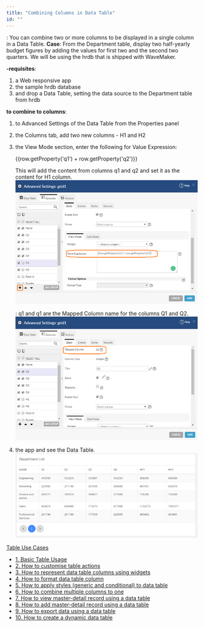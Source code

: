 ```yaml
---
title: "Combining Columns in Data Table"
id: ""
---
```


: You can combine two or more columns to be displayed in a single column in a Data Table. **Case**: From the Department table, display two half-yearly budget figures by adding the values for first two and the second two quarters. We will be using the hrdb that is shipped with WaveMaker.

**\-requisites**:

1. a Web responsive app
2. the sample hrdb database
3. and drop a Data Table, setting the data source to the Department table from hrdb

**to combine to columns**:

1. to Advanced Settings of the Data Table from the Properties panel
2. the Columns tab, add two new columns - H1 and H2
3. the View Mode section, enter the following for Value Expression:
    
    {{row.getProperty('q1') + row.getProperty('q2')}}
    
    This will add the content from columns q1 and q2 and set it as the content for H1 column. [![](../assets/dt_ve_1.png)](../assets/dt_ve_1.png)
    
    : q1 and q1 are the Mapped Column name for the columns Q1 and Q2. [![](../assets/dt_ve_2.png)](../assets/dt_ve_2.png)
4. the app and see the Data Table. [![](../assets/dt_ve_3.png)](../assets/dt_ve_3.png)

[Table Use Cases](/learn/app-development/widgets/datalive/datatable/data-table-use-cases/)

- [1\. Basic Table Usage](/learn/app-development/widgets/datalive/datatable/data-table-basic-usage/)
- [2\. How to customise table actions](/learn/how-tos/data-table-actions/)
- [3\. How to represent data table columns using widgets](/learn/how-tos/data-table-widget-representations/)
- [4\. How to format data table column](/learn/how-tos/data-table-format/)
- [5\. How to apply styles (generic and conditional) to data table](/learn/how-tos/data-table-styling/)
- [6\. How to combine multiple columns to one](/learn/how-tos/combining-columns-data-table/)
- [7\. How to view master-detail record using a data table](/learn/how-tos/view-master-detail-data-records-using-data-table/)
- [8\. How to add master-detail record using a data table](/learn/how-tos/add-master-detail-records-using-data-table/)
- [9\. How to export data using a data table](/learn/how-tos/export-data-data-table/)
- [10\. How to create a dynamic data table](/learn/how-tos/dynamic-data-tables/)
